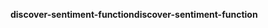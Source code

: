 <span data-ttu-id="9680e-101">**discover-sentiment-function**</span><span class="sxs-lookup"><span data-stu-id="9680e-101">**discover-sentiment-function**</span></span>